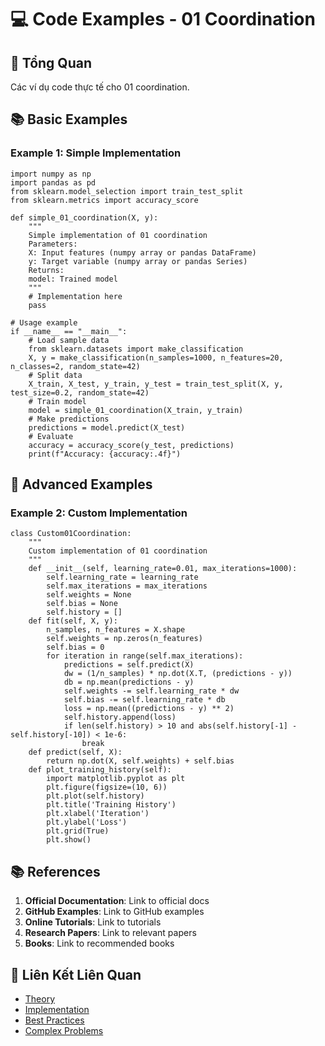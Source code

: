 # 💻 Code Examples - 01 Coordination

## 🎯 Tổng Quan

Các ví dụ code thực tế cho 01 coordination.

## 📚 Basic Examples

### Example 1: Simple Implementation

    import numpy as np
    import pandas as pd
    from sklearn.model_selection import train_test_split
    from sklearn.metrics import accuracy_score

    def simple_01_coordination(X, y):
        """
        Simple implementation of 01 coordination
        Parameters:
        X: Input features (numpy array or pandas DataFrame)
        y: Target variable (numpy array or pandas Series)
        Returns:
        model: Trained model
        """
        # Implementation here
        pass

    # Usage example
    if __name__ == "__main__":
        # Load sample data
        from sklearn.datasets import make_classification
        X, y = make_classification(n_samples=1000, n_features=20, n_classes=2, random_state=42)
        # Split data
        X_train, X_test, y_train, y_test = train_test_split(X, y, test_size=0.2, random_state=42)
        # Train model
        model = simple_01_coordination(X_train, y_train)
        # Make predictions
        predictions = model.predict(X_test)
        # Evaluate
        accuracy = accuracy_score(y_test, predictions)
        print(f"Accuracy: {accuracy:.4f}")

## 🔧 Advanced Examples

### Example 2: Custom Implementation

    class Custom01Coordination:
        """
        Custom implementation of 01 coordination
        """
        def __init__(self, learning_rate=0.01, max_iterations=1000):
            self.learning_rate = learning_rate
            self.max_iterations = max_iterations
            self.weights = None
            self.bias = None
            self.history = []
        def fit(self, X, y):
            n_samples, n_features = X.shape
            self.weights = np.zeros(n_features)
            self.bias = 0
            for iteration in range(self.max_iterations):
                predictions = self.predict(X)
                dw = (1/n_samples) * np.dot(X.T, (predictions - y))
                db = np.mean(predictions - y)
                self.weights -= self.learning_rate * dw
                self.bias -= self.learning_rate * db
                loss = np.mean((predictions - y) ** 2)
                self.history.append(loss)
                if len(self.history) > 10 and abs(self.history[-1] - self.history[-10]) < 1e-6:
                    break
        def predict(self, X):
            return np.dot(X, self.weights) + self.bias
        def plot_training_history(self):
            import matplotlib.pyplot as plt
            plt.figure(figsize=(10, 6))
            plt.plot(self.history)
            plt.title('Training History')
            plt.xlabel('Iteration')
            plt.ylabel('Loss')
            plt.grid(True)
            plt.show()

## 📚 References

1. **Official Documentation**: Link to official docs
2. **GitHub Examples**: Link to GitHub examples
3. **Online Tutorials**: Link to tutorials
4. **Research Papers**: Link to relevant papers
5. **Books**: Link to recommended books

## 🔗 Liên Kết Liên Quan

- [Theory](./THEORY_01_coordination.md)
- [Implementation](./IMPLEMENTATION_01_coordination.md)
- [Best Practices](./BEST_PRACTICES_01_coordination.md)
- [Complex Problems](./COMPLEX_PROBLEMS.md)
